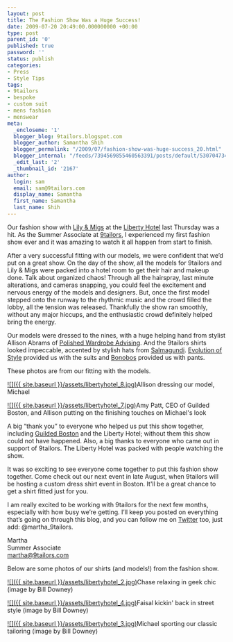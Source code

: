 ```yaml
---
layout: post
title: The Fashion Show Was a Huge Success!
date: 2009-07-20 20:49:00.000000000 +00:00
type: post
parent_id: '0'
published: true
password: ''
status: publish
categories:
- Press
- Style Tips
tags:
- 9tailors
- bespoke
- custom suit
- mens fashion
- menswear
meta:
  _encloseme: '1'
  blogger_blog: 9tailors.blogspot.com
  blogger_author: Samantha Shih
  blogger_permalink: "/2009/07/fashion-show-was-huge-success_20.html"
  blogger_internal: "/feeds/7394569855460563391/posts/default/5307047342437265521"
  _edit_last: '2'
  _thumbnail_id: '2167'
author:
  login: sam
  email: sam@9tailors.com
  display_name: Samantha
  first_name: Samantha
  last_name: Shih
---
```

Our fashion show with [Lily & Migs](http://www.lilyandmigs.com/) at the [Liberty Hotel](http://www.libertyhotel.com/) last Thursday was a hit. As the Summer Associate at [9tailors](http://beta.9tailors.com/), I experienced my first fashion show ever and it was amazing to watch it all happen from start to finish.

After a very successful fitting with our models, we were confident that we’d put on a great show. On the day of the show, all the models for 9tailors and Lily & Migs were packed into a hotel room to get their hair and makeup done. Talk about organized chaos! Through all the hairspray, last minute alterations, and cameras snapping, you could feel the excitement and nervous energy of the models and designers. But, once the first model stepped onto the runway to the rhythmic music and the crowd filled the lobby, all the tension was released. Thankfully the show ran smoothly, without any major hiccups, and the enthusiastic crowd definitely helped bring the energy.

Our models were dressed to the nines, with a huge helping hand from stylist Allison Abrams of [Polished Wardrobe Advising](http://polishedadvising.com/). And the 9tailors shirts looked impeccable, accented by stylish hats from [Salmagundi](http://salmagundiboston.blogspot.com/). [Evolution of Style](http://evolutionofstyle.com/) provided us with the suits and [Bonobos](http://bonobos.com/) provided us with pants.

These photos are from our fitting with the models.

[![]({{ site.baseurl }}/assets/libertyhotel_8.jpg)](http://2.bp.blogspot.com/_RlJ3L7W6dBw/SmTccoVlVkI/AAAAAAAAHss/WF9Zf_S5mTM/s1600-h/libertyhotel_8.jpg)Allison dressing our model, Michael

[![]({{ site.baseurl }}/assets/libertyhotel_7.jpg)](http://2.bp.blogspot.com/_RlJ3L7W6dBw/SmTcccfKqjI/AAAAAAAAHsk/KNOZAi-eH4w/s1600-h/libertyhotel_7.jpg)Amy Patt, CEO of Guilded Boston, and Allison putting on the finishing touches on Michael's look

A big “thank you” to everyone who helped us put this show together, including [Guilded Boston](http://guildedboston.com/) and the Liberty Hotel; without them this show could not have happened. Also, a big thanks to everyone who came out in support of 9tailors. The Liberty Hotel was packed with people watching the show.

It was so exciting to see everyone come together to put this fashion show together. Come check out our next event in late August, when 9tailors will be hosting a custom dress shirt event in Boston. It'll be a great chance to get a shirt fitted just for you.

I am really excited to be working with 9tailors for the next few months, especially with how busy we’re getting. I’ll keep you posted on everything that’s going on through this blog, and you can follow me on [Twitter](http://twitter.com/martha_9tailors) too, just add: @martha_9tailors.

Martha  
Summer Associate  
[martha@9tailors.com](mailto:martha@9tailors.com)

Below are some photos of our shirts (and models!) from the fashion show.

[![]({{ site.baseurl }}/assets/libertyhotel_2.jpg)](http://3.bp.blogspot.com/_RlJ3L7W6dBw/SmTbCUcf47I/AAAAAAAAHsU/6JJWGa8l4lc/s1600-h/libertyhotel_2.jpg)Chase relaxing in geek chic (image by Bill Downey)

[![]({{ site.baseurl }}/assets/libertyhotel_4.jpg)](http://2.bp.blogspot.com/_RlJ3L7W6dBw/SmTbC4hUtWI/AAAAAAAAHsc/Buwgiimgtb0/s1600-h/libertyhotel_4.jpg)Faisal kickin' back in street style (image by Bill Downey)

[![]({{ site.baseurl }}/assets/libertyhotel_3.jpg)](http://2.bp.blogspot.com/_RlJ3L7W6dBw/SmTayyjgKzI/AAAAAAAAHsM/6Ab1cXqVAPc/s1600-h/libertyhotel_3.jpg)Michael sporting our classic tailoring (image by Bill Downey)